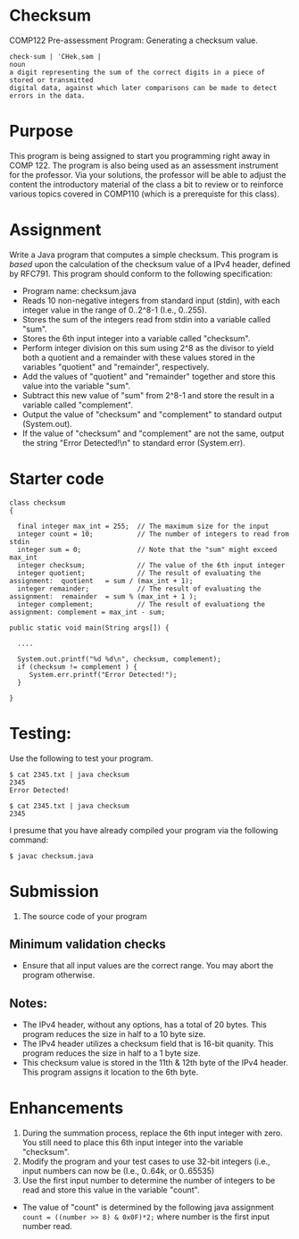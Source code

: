 # Checksum
COMP122 Pre-assessment Program: Generating a checksum value.

```
check·sum | ˈCHekˌsəm |
noun
a digit representing the sum of the correct digits in a piece of stored or transmitted 
digital data, against which later comparisons can be made to detect errors in the data.
```


# Purpose
This program is being assigned to start you programming right away in COMP 122.  The program is also being used as an assessment instrument for the professor.  Via your solutions, the professor will be able to adjust the content the introductory material of the class a bit to review or to reinforce various topics covered in COMP110 (which is a prerequiste for this class). 


# Assignment
Write a Java program that computes a simple checksum.  This program is *based* upon the calculation of the checksum value of a IPv4 header, defined by RFC791. This program should conform to the following specification:

* Program name: checksum.java
* Reads 10 non-negative integers from standard input (stdin), with each integer value in the range of 0..2^8-1 (I.e., 0..255).
* Stores the sum of the integers read from stdin into a variable called "sum".
* Stores the 6th input integer into a variable called "checksum".
* Perform integer division on this sum using 2^8 as the divisor to yield both a quotient and a remainder with these values stored in the variables "quotient" and "remainder", respectively.
* Add the values of "quotient" and "remainder" together and store this value into the variable "sum".
* Subtract this new value of "sum" from 2^8-1 and store the result in a variable called "complement".
* Output the value of "checksum" and "complement" to standard output (System.out).
* If the value of "checksum" and "complement" are not the same, output the string "Error Detected!\n" to standard error (System.err).

# Starter code

```
class checksum  
{  

  final integer max_int = 255;  // The maximum size for the input
  integer count = 10;           // The number of integers to read from stdin
  integer sum = 0;              // Note that the "sum" might exceed max_int
  integer checksum;             // The value of the 6th input integer
  integer quotient;             // The result of evaluating the assignment:  quotient   = sum / (max_int + 1);
  integer remainder;            // The result of evaluating the assignment:  remainder  = sum % (max_int + 1 );
  integer complement;           // The result of evaluationg the assignment: complement = max_int - sum;

public static void main(String args[]) {

  ....
  
  System.out.printf("%d %d\n", checksum, complement);  
  if (checksum != complement ) {
     System.err.printf("Error Detected!");  
  }
  
}
```

# Testing:
Use the following to test your program.

```
$ cat 2345.txt | java checksum
2345
Error Detected!
```
```
$ cat 2345.txt | java checksum
2345
```

I presume that you have already compiled your program via the following command:
```
$ javac checksum.java
```


# Submission
1. The source code of your program


## Minimum validation checks
* Ensure that all input values are the correct range.  You may abort the program otherwise.

## Notes:
* The IPv4 header, without any options, has a total of 20 bytes. This program reduces the size in half to a 10 byte size.
* The IPv4 header utilizes a checksum field that is 16-bit quanity. This program reduces the size in half to a 1 byte size.
* This checksum value is stored in the 11th & 12th byte of the IPv4 header. This program assigns it location to the 6th byte.

# Enhancements
1. During the summation process, replace the 6th input integer with zero. You still need to place this 6th input integer into the variable "checksum".
1. Modify the program and your test cases to use 32-bit integers (i.e., input numbers can now be (I.e., 0..64k, or 0..65535)
1. Use the first input number to determine the number of integers to be read and store this value in the variable "count".  
  * The value of "count" is determined by the following java assignment `count = ((number >> 8) & 0x0F)*2;` where number is the first input number read.


